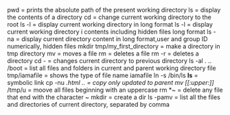 pwd = prints the absolute path of the present working directory
ls = display the contents of a directory
cd = change current working directory to the root
ls -l = display current working directory in long format
ls -l = display current working directory i contents including hidden files long format
ls - na = display current directory content in long format,user and group ID numerically, hidden files
mkdir tmp/my_first_directory = make a directory in tmp directory
mv = moves a file
rm = deletes a file
rm -r = deletes a directory
cd - = changes current directory to previous directory
ls -al . .. /boot = list all files and folders in current and parent working directory
file tmp/iamafile = shows the type of file name iamafile
ln -s /bin/ls __ls__ = symbolic link
cp -nu *.html .. = copy only updated to parent
mv [[:upper:]]* /tmp/u = moove all files beginning with an uppercase
rm *~ = delete any file that end with the character ~
mkdir = create a dir
ls -pamv = list all the files and directories of current directory, separated by comma
